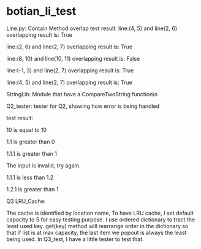 # botian_li_test
Line.py: Contain Method overlap
test result:
line:(4, 5) and line(2, 6) overlapping result is:
True

line:(2, 6) and line(2, 7) overlapping result is:
True

line:(8, 10) and line(10, 11) overlapping result is:
False

line:(-1, 3) and line(2, 7) overlapping result is:
True

line:(4, 5) and line(2, 7) overlapping result is:
True


StringLib: Module that have a CompareTwoString function\n

Q2_tester: tester for Q2, showing how error is being handled

test result:

10 is equal to 10

1.1 is greater than 0

1.1.1 is greater than 1

The input is invalid, try again.

1.1.1 is less than 1.2

1.2.1 is greater than 1

Q3 LRU_Cache:

The cache is identified by location name, To have LRU cache, I set default capacity to  5 for easy testing purpose.
I use ordered dictionary to tract the least used key.  get(key) method will rearrange order in the dictionary so that if list is at max capacity, the last item we popout is always the least being used. In Q3_test, I have a little tester to test that.
